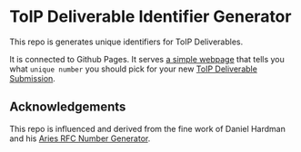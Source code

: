 # ToIP Deliverable Identifier Generator
This repo is generates unique identifiers for ToIP Deliverables.

It is connected to Github Pages. It serves [a simple webpage](https://trustoverip.github.io/next-deliverable-num/)
that tells you what `unique number` you should pick for your new <a target="_blank" href="https://github.com/trustoverip/deliverables/blob/master/README.md">
ToIP Deliverable Submission</a>.

## Acknowledgements
This repo is influenced and derived from the fine work of Daniel Hardman and his [Aries RFC Number Generator](https://github.com/dhh1128/next-aries-rfc-num).
